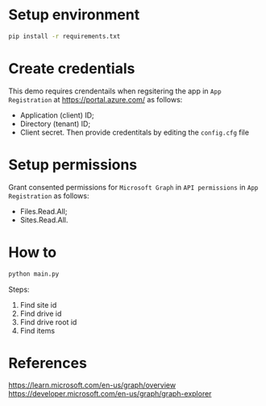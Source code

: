# Setup environment
```sh
pip install -r requirements.txt
```
# Create credentials
This demo requires crendentails when regsitering the app in `App Registration` at https://portal.azure.com/ as follows:
- Application (client) ID;
- Directory (tenant) ID;
- Client secret.
Then provide credentitals by editing the `config.cfg` file
# Setup permissions
Grant consented permissions for `Microsoft Graph` in `API permissions` in `App Registration` as follows:
- Files.Read.All;
- Sites.Read.All.
# How to
```sh
python main.py
```
Steps:
1. Find site id
1. Find drive id
1. Find drive root id
1. Find items

# References
https://learn.microsoft.com/en-us/graph/overview
https://developer.microsoft.com/en-us/graph/graph-explorer